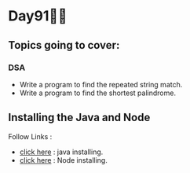 # Day91🧑‍💻
## Topics going to cover: 
### DSA
- Write a program to find the repeated string match.
- Write a program to find the shortest palindrome.

## Installing the Java and Node 
Follow Links : 
- [click here](https://www.java.com/en/download/help/download_options.html) : java installing.
- [click here](https://nodejs.org/en/download) : Node installing.